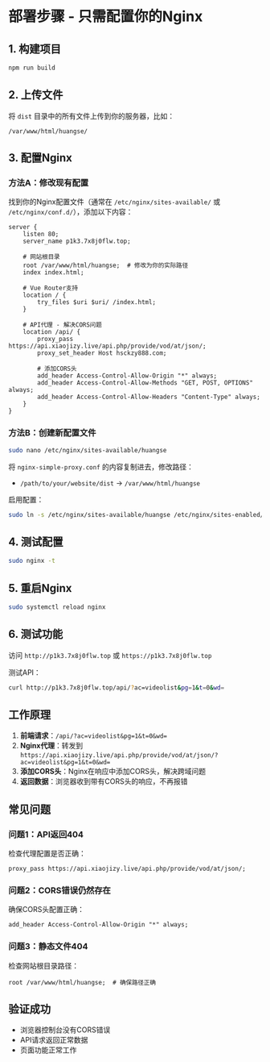 # 部署步骤 - 只需配置你的Nginx

## 1. 构建项目
```bash
npm run build
```

## 2. 上传文件
将 `dist` 目录中的所有文件上传到你的服务器，比如：
```
/var/www/html/huangse/
```

## 3. 配置Nginx

### 方法A：修改现有配置
找到你的Nginx配置文件（通常在 `/etc/nginx/sites-available/` 或 `/etc/nginx/conf.d/`），添加以下内容：

```nginx
server {
    listen 80;
    server_name p1k3.7x8j0flw.top;
    
    # 网站根目录
    root /var/www/html/huangse;  # 修改为你的实际路径
    index index.html;
    
    # Vue Router支持
    location / {
        try_files $uri $uri/ /index.html;
    }
    
    # API代理 - 解决CORS问题
    location /api/ {
        proxy_pass https://api.xiaojizy.live/api.php/provide/vod/at/json/;
        proxy_set_header Host hsckzy888.com;
        
        # 添加CORS头
        add_header Access-Control-Allow-Origin "*" always;
        add_header Access-Control-Allow-Methods "GET, POST, OPTIONS" always;
        add_header Access-Control-Allow-Headers "Content-Type" always;
    }
}
```

### 方法B：创建新配置文件
```bash
sudo nano /etc/nginx/sites-available/huangse
```

将 `nginx-simple-proxy.conf` 的内容复制进去，修改路径：
- `/path/to/your/website/dist` → `/var/www/html/huangse`

启用配置：
```bash
sudo ln -s /etc/nginx/sites-available/huangse /etc/nginx/sites-enabled/
```

## 4. 测试配置
```bash
sudo nginx -t
```

## 5. 重启Nginx
```bash
sudo systemctl reload nginx
```

## 6. 测试功能
访问 `http://p1k3.7x8j0flw.top` 或 `https://p1k3.7x8j0flw.top`

测试API：
```bash
curl http://p1k3.7x8j0flw.top/api/?ac=videolist&pg=1&t=0&wd=
```

## 工作原理

1. **前端请求**：`/api/?ac=videolist&pg=1&t=0&wd=`
2. **Nginx代理**：转发到 `https://api.xiaojizy.live/api.php/provide/vod/at/json/?ac=videolist&pg=1&t=0&wd=`
3. **添加CORS头**：Nginx在响应中添加CORS头，解决跨域问题
4. **返回数据**：浏览器收到带有CORS头的响应，不再报错

## 常见问题

### 问题1：API返回404
检查代理配置是否正确：
```nginx
proxy_pass https://api.xiaojizy.live/api.php/provide/vod/at/json/;
```

### 问题2：CORS错误仍然存在
确保CORS头配置正确：
```nginx
add_header Access-Control-Allow-Origin "*" always;
```

### 问题3：静态文件404
检查网站根目录路径：
```nginx
root /var/www/html/huangse;  # 确保路径正确
```

## 验证成功
- 浏览器控制台没有CORS错误
- API请求返回正常数据
- 页面功能正常工作
